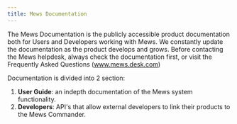```yaml
---
title: Mews Documentation
---
```


The Mews Documentation is the publicly accessible product documentation both for Users and Developers working with Mews. We constantly update the documentation as the product develops and grows. Before contacting the Mews helpdesk, always check the documentation first, or visit the Frequently Asked Questions (www.mews.desk.com) 

Documentation is divided into 2 section:

1. **User Guide**: an indepth documentation of the Mews system functionality.
2. **Developers**: API's that allow external developers to link their products to the Mews Commander.
